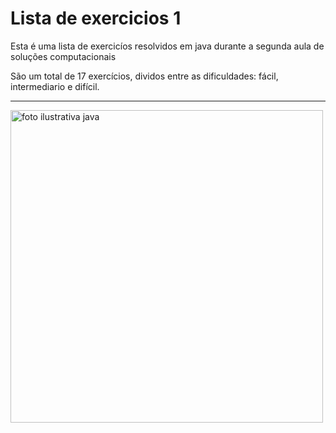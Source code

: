 # Lista de exercicios 1

Esta é uma lista de exercicíos resolvidos em java durante a segunda aula de soluções computacionais

São um total de 17 exercícios, dividos entre as dificuldades: fácil, intermediario e difícil.

<hr>

<img src="http://javanapratica.online/wp-content/uploads/2022/02/java-na-pratica.png" alt="foto ilustrativa java" width="500px">
